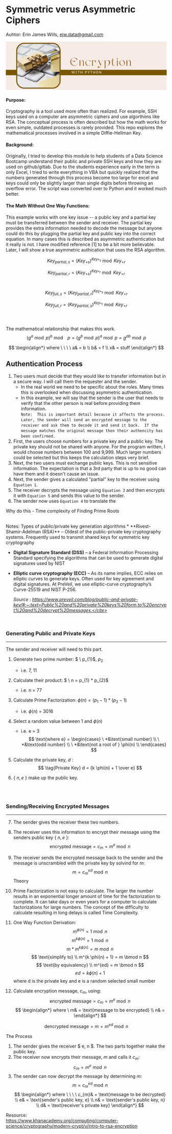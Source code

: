 <script src="https://polyfill.io/v3/polyfill.min.js?features=es6"></script>
<script id="MathJax-script" async src="https://cdn.jsdelivr.net/npm/mathjax@3/es5/tex-mml-chtml.js"></script>
# Symmetric verus Asymmetric Ciphers  

Auhtor:  Erin James Wills, ejw.data@gmail.com   

![Cryptopgraphy](./images/encryption-python.png)

#### **Purpose**:
Cryptography is a tool used more often than realized.  For example, SSH keys used on a computer are asymmetric ciphers and use algorthims like RSA.  The conceptual process is often described but how the math works for even simple, outdated processes is rarely provided.    This repo explores the mathematical processes involved in a simple Diffie-Hellman Key.

#### **Background**:
Originally, I tried to develop this module to help students of a Data Science Bootcamp understand their public and private SSH keys and how they are used on github/gitlab.  Due to the students experience early in the term is only Excel, I tried to write everything in VBA but quickly realized that the numbers generated through this process become too large for excel and keys could only be slightly larger than single digits before throwing an overflow error.  The script was converted over to Python and it worked much better.

#### **The Math Without One Way Functions**:
This example works with one key issue -- a public key and a partial key must be transferred between the sender and receiver.  The partial key provides the extra information needed to decode the message but anyone could do this by plugging the partial key and public key into the correct equation.  In many cases this is described as asymmetric authentication but it really is not.  I have modified reference [1] to be a bit more believable.  Later, I will show a true asymmetric authication that uses the RSA algorithm.    

$$
\tag{1} Key_{partial,s} = (Key_{+s})^{Key_{*s}} \bmod Key_{+r}
$$

$$
\tag{2} Key_{partial,r} = (Key_{+s})^{Key_{*r}} \bmod Key_{+r}
$$
<br>

$$
\tag{3} Key_{full,s} = (Key_{partial,r})^{Key_{*s}} \bmod Key_{+r}
$$

$$
\tag{4} Key_{full,r} = (Key_{partial,s})^{Key_{*r}} \bmod Key_{+r}
$$
<br>
<br>

The mathematical relationship that makes this work.
$$ 
\tag{4}(g^a \bmod p)^b \bmod \ \ p = (g^b \bmod p)^a \bmod p = g^{ab} \bmod p 
$$

$$
\begin{align*}
where \ \ \ \ a& = b \\
b& = f \\
x& = stuff
\end{align*}
$$


## Authentication Process
1.  Two users must decide that they would like to transfer information but in a secure way.  I will call them the requester and the sender.
    *  In the real world we need to be specific about the roles.  Many times this is overlooked when discussing asymmetric authentication.  
    *  In this example, we will say that the sender is the user that needs to verify that the other person is real before providing them information.   
    ```Note:  This is important detail because it affects the process.  Later, the sender will send an encrypted message to the receiver and ask them to decode it and send it back.  If the message matches the original message then their authencity has been confirmed.```
1.  First, the users choose numbers for a private key and a public key.  The private key should not be shared with anyone.  For the program written, I would choose numbers between 100 and 9,999.  Much larger numbers could be selected but this keeps the calculation steps very brief.
1.  Next, the two users must exchange public keys.  This is not sensitive information.  The expectation is that a 3rd party that is up to no good can have them and it doesn't cause an issue.
1.  Next, the sender gives a calculated "partial" key to the receiver using `Equation 1`.  
1.  The receiver decrypts the message using `Equation 3` and then encrypts it with `Equation 5` and sends this value to the sender.
1.  The sender now uses `Equation 4` to translate the 


Why do this - Time complexity of Finding Prime Roots

<br>
Notes:  Types of public/private key generation algorithms
*  **Rivest-Shamir-Adelman (RSA)** – Oldest of the public-private key cryptography systems. Frequently used to transmit shared keys for symmetric key cryptography  

*  **Digital Signature Standard (DSS)** – a Federal Information Processing Standard specifying the algorithms that can be used to generate digital signatures used by NIST  

*  **Elliptic curve cryptography (ECC)** – As its name implies, ECC relies on elliptic curves to generate keys. Often used for key agreement and digital signatures. At PreVeil, we use elliptic-curve cryptography’s Curve-25519 and NIST P-256.  

    *Source* :  <cite>https://www.preveil.com/blog/public-and-private-key/#:~:text=Public%20and%20private%20keys%20form,to%20encrypt%20and%20decrypt%20messages.</cite>  

<br>

### Generating Public and Private Keys  
*** 
The sender and receiver will need to this part.
1.  Generate two prime number: $ \ p_{1}$, $p_{2}$   
    *  i.e. 7, 11
2.  Calculate their product:  $ \ n = p_{1} * p_{2}$  
    *  i.e. n = 77
4.  Calculate Prime Factorization:  $\phi(n) = (p_{1}-1)*(p_{2} - 1)$ 
    * i.e. $\phi(n)$ = 3016
3.  Select a random value between 1 and $\phi(n)$
    *  i.e. e = 3
$$
\text{where e} = \begin{cases}
\ *&\text{small number}  \\
\ *&\text{odd number} \\
\ *&\text{not a root of } \phi(n) \\
\end{cases}
$$    

5.  Calculate the private key, $d$ :   
$$
\tag{Private Key} d = {k \phi(n) + 1 \over e}
$$
6.  { $n,e$ } make up the public key.
<br>  
<br>

### Sending/Receiving Encrypted Messages
***
7.  The sender gives the receiver these two numbers.  
8.  The receiver uses this information to encrypt their message using the senders public key { $n,e$ }:
$$
\text{encrypted message} = c_{m} = m^e \bmod n  
$$
9.  The receiver sends the encrypted message back to the sender and the message is unscrambled with the private key by solvind for $m$:
$$
m = {c_{m}}^{ed} \bmod n
$$
Theory    

5.  Prime Factorization is not easy to calculate.  The larger the number results in an exponential longer amount of time for the factorization to complete.  It can take days or even years for a computer to calculate factorizations for large numbers.  The concept of the difficulty to calculate resulting in long delays is called Time Complexity. 
5.  One Way Function Derivation:  
$$
\tag{1} m^{\phi(n)} = 1 \bmod n  
$$
$$
\tag{2} m^{k\phi(n)} = 1 \bmod n
$$
$$
\tag{3} m*m^{k\phi(n)} = m \bmod n
$$
$$
\text{simplify to} \\
m^{k \phi(n) + 1} = m \bmod n
$$
$$
\text{by equivalency} \\
m^{ed} = m \bmod n
$$
$$
\tag{4} ed = k \phi(n) + 1
$$
where d is the private key
and e is a random selected small number

6.  Calculate encryption message, $c_{m}$, using:
 $$
 \text{encrypted message} = c_{m} = m^e \bmod n  
 $$
 $$
 \begin{align*}
    where \ m& = \text{message to be encrypted} \\
            n& = 
\end{align*}
 $$

$$
 \text{dencrypted message} = m = m^{ed} \bmod n  
 $$

The Process
1.  The sender gives the receiver $ e, n $.  The two parts together make the public key.
1.  The receiver now encrypts their message, $m$ and calls it $c_{m}$:  
$$
c_{m} = m^{e} \bmod n
$$
2.  The sender can now decrypt the message by determining $m$:
$$
{m = c_{m}}^{ed} \bmod n
$$
$$
\begin{align*}
    where \ \ \ \ c_{m}& = \text{message to be decrypted} \\
                  e& = \text{sender's public key, e} \\
                  n& = \text{sender's public key, n} \\
                  d& = \text{receiver's private key}
\end{align*}
$$



Resource:  
https://www.khanacademy.org/computing/computer-science/cryptography/modern-crypt/v/intro-to-rsa-encryption 













